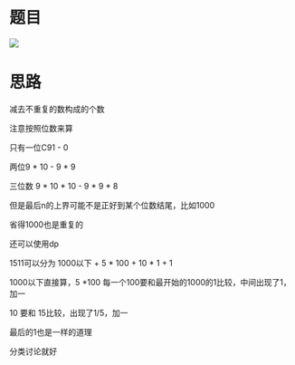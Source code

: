 # 题目

![](pics/230320-1012/img-2023-03-20-13-46-23.png)

# 思路

减去不重复的数构成的个数

注意按照位数来算

只有一位C91 - 0

两位9 * 10 - 9 * 9

三位数 9 * 10 * 10 - 9 * 9 * 8

但是最后n的上界可能不是正好到某个位数结尾，比如1000

省得1000也是重复的

还可以使用dp

1511可以分为 1000以下 + 5 * 100 + 10 * 1 + 1

1000以下直接算，5 *100 每一个100要和最开始的1000的1比较，中间出现了1，加一

10 要和 15比较，出现了1/5，加一

最后的1也是一样的道理

分类讨论就好